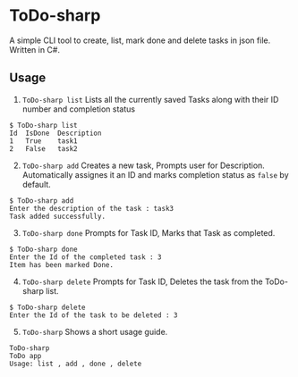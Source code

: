 # ToDo-sharp

A simple CLI tool to create, list, mark done and delete tasks in json file. Written in C#. 


## Usage 
1. `ToDo-sharp list` Lists all the currently saved Tasks along with their ID number and completion status
```
$ ToDo-sharp list
Id	IsDone	Description
1	True	task1
2	False	task2
```

2. `ToDo-sharp add` Creates a new task, Prompts user for Description. Automatically assignes it an ID and marks completion status as `false` by default.
```
$ ToDo-sharp add
Enter the description of the task : task3
Task added successfully.
```

3. `ToDo-sharp done` Prompts for Task ID, Marks that Task as completed.
```
$ ToDo-sharp done
Enter the Id of the completed task : 3
Item has been marked Done.
```

4. `ToDo-sharp delete` Prompts for Task ID, Deletes the task from the ToDo-sharp list.
```
$ ToDo-sharp delete
Enter the Id of the task to be deleted : 3
```

5. `ToDo-sharp` Shows a short usage guide.
```
ToDo-sharp
ToDo app
Usage: list , add , done , delete
```
